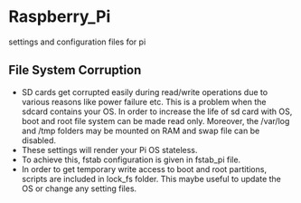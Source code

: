 # Raspberry_Pi
settings and configuration files for pi

## File System Corruption
* SD cards get corrupted easily during read/write operations due to various reasons like power failure etc. This is a problem when the sdcard contains your OS. In order to increase the life of sd card with OS, boot and root file system can be made read only. Moreover, the /var/log and /tmp folders may be mounted on RAM and swap file can be disabled.
* These settings will render your Pi OS stateless.
* To achieve this, fstab configuration is given in fstab_pi file.
* In order to get temporary write access to boot and root partitions, scripts are included in lock_fs folder. This maybe useful to update the OS or change any setting files.



